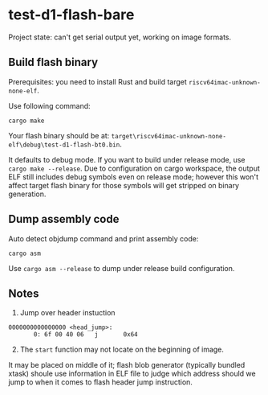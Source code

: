 # test-d1-flash-bare

Project state: can't get serial output yet, working on image formats.

## Build flash binary

Prerequisites: you need to install Rust and build target `riscv64imac-unknown-none-elf`.

Use following command:

```
cargo make
```

Your flash binary should be at: `target\riscv64imac-unknown-none-elf\debug\test-d1-flash-bt0.bin`.

It defaults to debug mode. If you want to build under release mode, use `cargo make --release`.
Due to configuration on cargo workspace, the output ELF still includes debug symbols even on release mode;
however this won't affect target flash binary for those symbols will get stripped on binary generation.

## Dump assembly code

Auto detect objdump command and print assembly code:

```
cargo asm
```

Use `cargo asm --release` to dump under release build configuration.

## Notes

1. Jump over header instuction

```
0000000000000000 <head_jump>:
       0: 6f 00 40 06   j       0x64
```
2. The `start` function may not locate on the beginning of image.

It may be placed on middle of it; flash blob generator (typically bundled xtask) shoule use information
in ELF file to judge which address should we jump to when it comes to flash header jump instruction.
